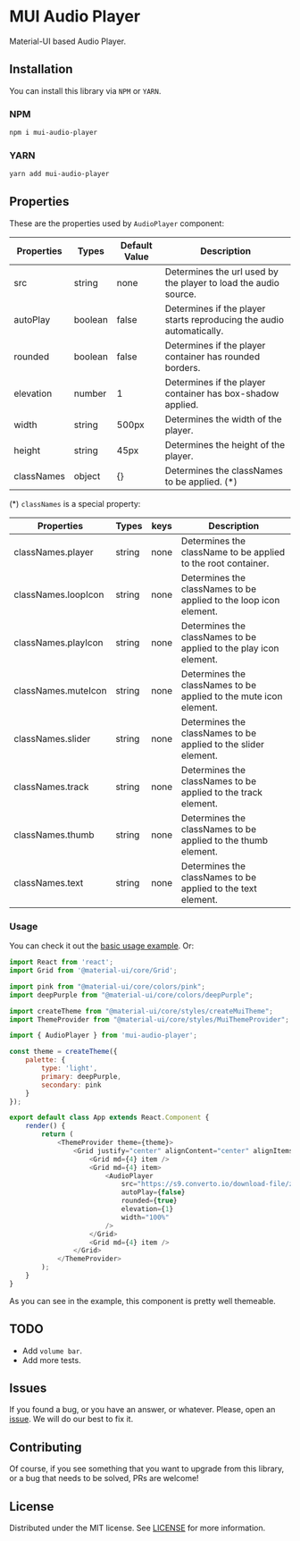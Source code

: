 # MUI Audio Player

Material-UI based Audio Player.

## Installation

You can install this library via `NPM` or `YARN`.

### NPM 

```bash
npm i mui-audio-player
```

### YARN 

```bash
yarn add mui-audio-player
```

## Properties

These are the properties used by `AudioPlayer` component:

| Properties    | Types         | Default Value         | Description   |
| ------------- | ------------- | ------------- | ------------- |
| src  | string  | none | Determines the url used by the player to load the audio source.             | 
| autoPlay  | boolean  | false  |  Determines if the player starts reproducing the audio automatically.           |
| rounded  | boolean  | false |    Determines if the player container has rounded borders.         |
| elevation  | number  | 1 |      Determines if the player container has box-shadow applied.              |
| width  | string  |  500px |  Determines the width of the player.                |
| height  | string  | 45px |   Determines the height of the player.           |
| classNames  | object  | {} |  Determines the classNames to be applied. (*)          |

(*) `classNames` is a special property:

| Properties    | Types         | keys         | Description   |
| ------------- | ------------- | ------------- | ------------- |
| classNames.player  | string  | none |  Determines the className to be applied to the root container.          |
| classNames.loopIcon  | string  | none |  Determines the classNames to be applied to the loop icon element.         |
| classNames.playIcon  | string  | none |  Determines the classNames to be applied to the play icon element.        |
| classNames.muteIcon  | string  | none |  Determines the classNames to be applied to the mute icon element.         |
| classNames.slider  | string  | none |  Determines the classNames to be applied to the slider element.         |
| classNames.track  | string  | none |  Determines the classNames to be applied to the track element.        |
| classNames.thumb  | string  | none |  Determines the classNames to be applied to the thumb element.          |
| classNames.text  | string  | none |  Determines the classNames to be applied to the text element.          |

### Usage

You can check it out the [basic usage example](https://github.com/BlackBoxVision/mui-audio-player/tree/master/examples/basic-usage). Or: 

```javascript
import React from 'react';
import Grid from '@material-ui/core/Grid';

import pink from "@material-ui/core/colors/pink";
import deepPurple from "@material-ui/core/colors/deepPurple";

import createTheme from "@material-ui/core/styles/createMuiTheme";
import ThemeProvider from "@material-ui/core/styles/MuiThemeProvider";

import { AudioPlayer } from 'mui-audio-player';

const theme = createTheme({
    palette: {
        type: 'light',
        primary: deepPurple,
        secondary: pink
    }
});

export default class App extends React.Component {
    render() {
        return (
            <ThemeProvider theme={theme}>
                <Grid justify="center" alignContent="center" alignItems="center" container style={{ height: "100vh", backgroundColor: deepPurple["500"] }}>
                    <Grid md={4} item />
                    <Grid md={4} item>
                        <AudioPlayer 
                            src="https://s9.converto.io/download-file/zwXZbmwDyWGN7qkqvVPMcQm0pIajpwdE/file.mp3"
                            autoPlay={false}
                            rounded={true}
                            elevation={1}
                            width="100%"
                        />
                    </Grid>
                    <Grid md={4} item />
                </Grid>
            </ThemeProvider>
        );
    }
}
```

As you can see in the example, this component is pretty well themeable.

## TODO

- Add `volume bar`.
- Add more tests.

## Issues

If you found a bug, or you have an answer, or whatever. Please, open an [issue](https://github.com/BlackBoxVision/mui-audio-player/issues/new). We will do our best to fix it.

## Contributing

Of course, if you see something that you want to upgrade from this library, or a bug that needs to be solved, PRs are welcome!

## License

Distributed under the MIT license. See [LICENSE](https://github.com/BlackBoxVision/mui-audio-player/blob/master/LICENSE) for more information.